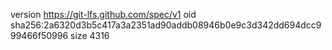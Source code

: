 version https://git-lfs.github.com/spec/v1
oid sha256:2a6320d3b5c417a3a2351ad90addb08946b0e9c3d342dd694dcc999466f50996
size 4316
